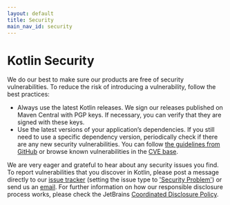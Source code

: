 ```yaml
---
layout: default
title: Security
main_nav_id: security
---
```


# Kotlin Security

We do our best to make sure our products are free of security vulnerabilities. To reduce the risk of introducing a vulnerability,
follow the best practices: 

* Always use the latest Kotlin releases. We sign our releases published on Maven Central with PGP keys. If necessary, you can verify that they 
are signed with these keys.
* Use the latest versions of your application’s dependencies. If you still need to use a specific dependency version, 
periodically check if there are any new security vulnerabilities. You can follow 
[the guidelines from GitHub](https://help.github.com/en/github/managing-security-vulnerabilities/managing-vulnerabilities-in-your-projects-dependencies) 
or browse known vulnerabilities in the [CVE base](https://cve.mitre.org/cve/search_cve_list.html).

We are very eager and grateful to hear about any security issues you find. To report vulnerabilities that you discover in Kotlin,
please post a message directly to our [issue tracker](https://youtrack.jetbrains.com/issues/KT) (setting the issue type to ['Security Problem'](https://youtrack.jetbrains.com/issues/KT?q=%23%7BSecurity%20Problem%7D%20)) 
or send us an [email](mailto:security@jetbrains.org). For further information on how our responsible disclosure process works, 
please check the JetBrains [Coordinated Disclosure Policy](https://www.jetbrains.com/legal/terms/coordinated-disclosure.html).

